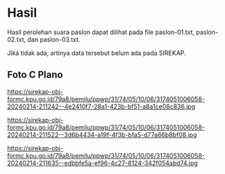 # Hasil

Hasil perolehan suara paslon dapat dilihat pada file paslon-01.txt, paslon-02.txt, dan paslon-03.txt.

Jika tidak ada, artinya data tersebut belum ada pada SIREKAP.

## Foto C Plano

https://sirekap-obj-formc.kpu.go.id/79a8/pemilu/ppwp/31/74/05/10/06/3174051006058-20240214-211242--4e2410f7-28a1-423b-bf51-a8a1ce08c836.jpg

https://sirekap-obj-formc.kpu.go.id/79a8/pemilu/ppwp/31/74/05/10/06/3174051006058-20240214-211522--3d6b4434-a19f-4f3b-bfa5-d77a66b8bf08.jpg

https://sirekap-obj-formc.kpu.go.id/79a8/pemilu/ppwp/31/74/05/10/06/3174051006058-20240214-211635--edbbfe5a-ef96-4c27-8124-342f054abd74.jpg
